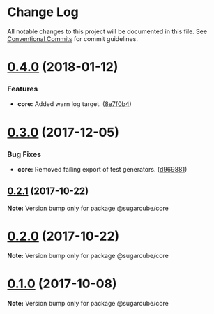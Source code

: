 # Change Log

All notable changes to this project will be documented in this file.
See [Conventional Commits](https://conventionalcommits.org) for commit guidelines.

<a name="0.4.0"></a>
# [0.4.0](https://gitlab.com/sugarcube/sugarcube/compare/v0.3.0...v0.4.0) (2018-01-12)


### Features

* **core:** Added warn log target. ([8e7f0b4](https://gitlab.com/sugarcube/sugarcube/commit/8e7f0b4))




<a name="0.3.0"></a>
# [0.3.0](https://gitlab.com/sugarcube/sugarcube/compare/v0.1.0...v0.3.0) (2017-12-05)


### Bug Fixes

* **core:** Removed failing export of test generators. ([d969881](https://gitlab.com/sugarcube/sugarcube/commit/d969881))




<a name="0.2.1"></a>
## [0.2.1](https://gitlab.com/sugarcube/sugarcube/compare/v0.2.0...v0.2.1) (2017-10-22)




**Note:** Version bump only for package @sugarcube/core

<a name="0.2.0"></a>
# [0.2.0](https://gitlab.com/sugarcube/sugarcube/compare/v0.1.0...v0.2.0) (2017-10-22)




**Note:** Version bump only for package @sugarcube/core

<a name="0.1.0"></a>
# [0.1.0](https://gitlab.com/sugarcube/sugarcube/compare/v0.0.0...v0.1.0) (2017-10-08)




**Note:** Version bump only for package @sugarcube/core
